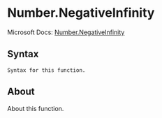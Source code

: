 ---
---

# Number.NegativeInfinity

Microsoft Docs: [Number.NegativeInfinity](https://docs.microsoft.com/en-us/powerquery-m/number-negativeinfinity)

## Syntax

```powerquery-m
Syntax for this function.
```

## About

About this function.

